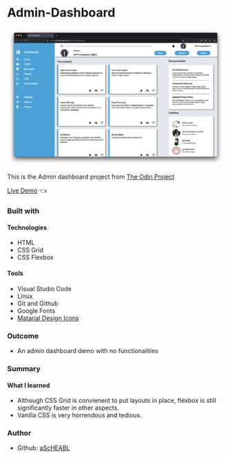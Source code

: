 # Admin-Dashboard <br>

![Screenshot](./resources/Screen%20Shot%202022-07-17%20at%205.26.13%20PM.png)

This is the Admin dashboard project from [The Odin Project](https://www.theodinproject.com/lessons/node-path-intermediate-html-and-css-admin-dashboard) <br>

[Live Demo](https://ascheabl.github.io/Admin-Dashboard/) 👈 <br>

### Built with <br>

#### Technologies <br>

- HTML <br>
- CSS Grid <br>
- CSS Flexbox <br>

#### Tools <br>

- Visual Studio Code <br>
- Linux <br>
- Git and Github <br>
- Google Fonts <br>
- [Matarial Design Icons](https://materialdesignicons.com/) <br>

### Outcome <br>

- An admin dashboard demo with no functionalities <br>

### Summary <br>

#### What I learned <br>

- Although CSS Grid is convienent to put layouts in place, flexbox is still significantly faster in other aspects. <br>
- Vanilla CSS is very horrendous and tedious. <br>

### Author <br>

- Github: [aScHEABL](https://github.com/aScHEABL)